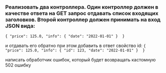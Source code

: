### Реализовать два контроллера. Один контроллер должен в качестве ответа на GET запрос отдавать список входящих заголовков. Второй контроллер должен принимать на вход JSON вида:

`{
    "price": 125.0,
    "info": {
        "date": "2022-01-01"
    } 
}`

и отдавать его обратно при этом добавить в ответ свойство id:
`{
    "price": 125.0,
    "info": {
        "id": 123,
        "date": "2022-01-01"
    } 
}`

написать обработчик ошибок, который будет возвращать кастомную 502 ошибку

